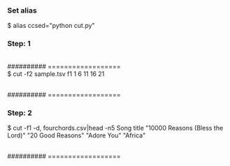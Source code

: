 ### Set alias

$ alias ccsed="python cut.py"

### Step: 1
<br>########## ================== <br>
$ cut -f2 sample.tsv
f1
1
6
11
16
21

<br>########## ================== <br>

### Step: 2
$ cut -f1 -d, fourchords.csv|head -n5
Song title
"10000 Reasons (Bless the Lord)"
"20 Good Reasons"
"Adore You"
"Africa"

<br>########## ================== <br>
